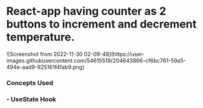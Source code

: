 <h1>React-app having counter as 2 buttons to increment and decrement temperature.</h1>
![Screenshot from 2022-11-30 02-09-48](https://user-images.githubusercontent.com/54615519/204643866-cf6bc761-59a5-494e-aad9-925161f4fab9.png)
<h3> Concepts Used <h3/>
 - UseState Hook
